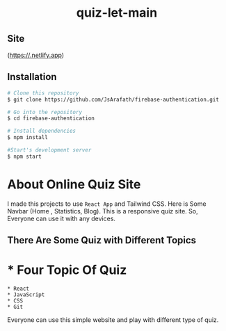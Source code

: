 <p align="center">
    <a href="https://lambent-cajeta-92c4d4.netlify.app/" target="_blank"></a>
</p>
<h1 align="center">quiz-let-main</h1>

<p align="center">
    <a href="[https://.netlify.app](https://lambent-cajeta-92c4d4.netlify.app/)"></a>
    <a href="https://reactjs.org/"></a>
</p>

## Site

([https://.netlify.app](https://lambent-cajeta-92c4d4.netlify.app/))


## Installation

```bash
# Clone this repository
$ git clone https://github.com/JsArafath/firebase-authentication.git

# Go into the repository
$ cd firebase-authentication

# Install dependencies
$ npm install

#Start's development server
$ npm start
```



#  About Online Quiz Site

I made this projects to use `React App` and Tailwind CSS.
Here is Some Navbar (Home , Statistics, Blog).
This is a responsive quiz site. 
So, Everyone can use it with any devices.


## There Are Some Quiz with Different Topics

# * Four Topic Of Quiz
    * React
    * JavaScript
    * CSS
    * Git

Everyone can use this simple website and play with different type of quiz.







